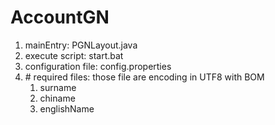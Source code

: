 # AccountGN
<ol>
	<li>mainEntry: PGNLayout.java</li>
	<li>execute script: start.bat </li>
	<li>configuration file: config.properties</li>
	<li> # required files: those file are encoding in UTF8 with BOM
		<ol>
			<li>surname</li>
			<li>chiname</li>
			<li>englishName</li>
		</ol>
	</li>
</ol>
